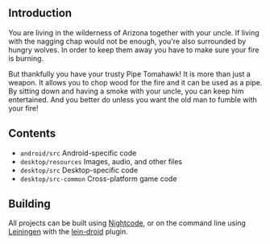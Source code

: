## Introduction

You are living in the wilderness of Arizona together with your uncle.
If living with the nagging chap would not be enough, you're also surrounded by hungry wolves.
In order to keep them away you have to make sure your fire is burning.

But thankfully you have your trusty Pipe Tomahawk!
It is more than just a weapon.
It allows you to chop wood for the fire and it can be used as a pipe.
By sitting down and having a smoke with your uncle, you can keep him entertained.
And you better do unless you want the old man to fumble with your fire!

## Contents

* `android/src` Android-specific code
* `desktop/resources` Images, audio, and other files
* `desktop/src` Desktop-specific code
* `desktop/src-common` Cross-platform game code

## Building

All projects can be built using [Nightcode](https://sekao.net/nightcode/), or on the command line using [Leiningen](https://github.com/technomancy/leiningen) with the [lein-droid](https://github.com/clojure-android/lein-droid) plugin.
